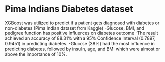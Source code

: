 # Pima Indians Diabetes dataset

XGBoost was utilized to predict if a patient gets diagnosed with diabetes or non-diabetes (Pima Indian dataset from Kaggle)
-Glucose, BMI, and pedigree function has positive influences on diabetes outcome
-The result achieved an accuracy of 88.31% with a 95% Confidence Interval (0.7897, 0.9451) in predicting diabetes.
-Glucose (38%) had the most influence in predicting diabetes, followed by insulin, age, and BMI which were almost or above the importance of 10%.
